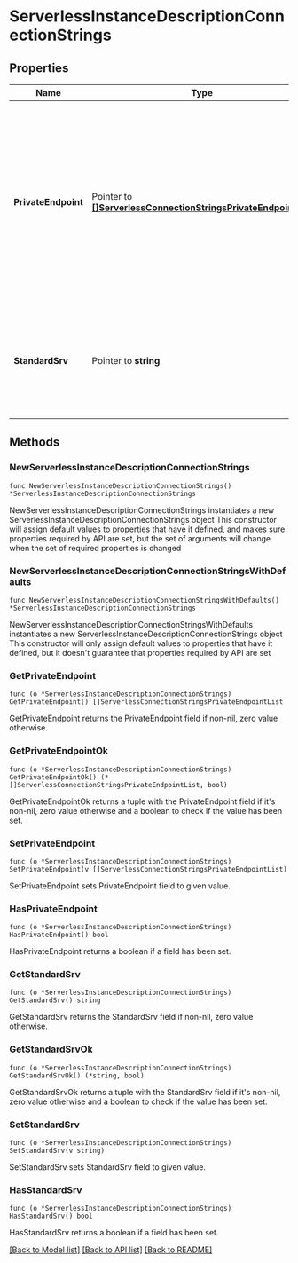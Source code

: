 # ServerlessInstanceDescriptionConnectionStrings

## Properties

Name | Type | Description | Notes
------------ | ------------- | ------------- | -------------
**PrivateEndpoint** | Pointer to [**[]ServerlessConnectionStringsPrivateEndpointList**](ServerlessConnectionStringsPrivateEndpointList.md) | List of private endpoint-aware connection strings that you can use to connect to this serverless instance through a private endpoint. This parameter returns only if you created a private endpoint for this serverless instance and it is AVAILABLE. | [optional] [readonly] 
**StandardSrv** | Pointer to **string** | Public connection string that you can use to connect to this serverless instance. This connection string uses the &#x60;mongodb+srv://&#x60; protocol. | [optional] [readonly] 

## Methods

### NewServerlessInstanceDescriptionConnectionStrings

`func NewServerlessInstanceDescriptionConnectionStrings() *ServerlessInstanceDescriptionConnectionStrings`

NewServerlessInstanceDescriptionConnectionStrings instantiates a new ServerlessInstanceDescriptionConnectionStrings object
This constructor will assign default values to properties that have it defined,
and makes sure properties required by API are set, but the set of arguments
will change when the set of required properties is changed

### NewServerlessInstanceDescriptionConnectionStringsWithDefaults

`func NewServerlessInstanceDescriptionConnectionStringsWithDefaults() *ServerlessInstanceDescriptionConnectionStrings`

NewServerlessInstanceDescriptionConnectionStringsWithDefaults instantiates a new ServerlessInstanceDescriptionConnectionStrings object
This constructor will only assign default values to properties that have it defined,
but it doesn't guarantee that properties required by API are set

### GetPrivateEndpoint

`func (o *ServerlessInstanceDescriptionConnectionStrings) GetPrivateEndpoint() []ServerlessConnectionStringsPrivateEndpointList`

GetPrivateEndpoint returns the PrivateEndpoint field if non-nil, zero value otherwise.

### GetPrivateEndpointOk

`func (o *ServerlessInstanceDescriptionConnectionStrings) GetPrivateEndpointOk() (*[]ServerlessConnectionStringsPrivateEndpointList, bool)`

GetPrivateEndpointOk returns a tuple with the PrivateEndpoint field if it's non-nil, zero value otherwise
and a boolean to check if the value has been set.

### SetPrivateEndpoint

`func (o *ServerlessInstanceDescriptionConnectionStrings) SetPrivateEndpoint(v []ServerlessConnectionStringsPrivateEndpointList)`

SetPrivateEndpoint sets PrivateEndpoint field to given value.

### HasPrivateEndpoint

`func (o *ServerlessInstanceDescriptionConnectionStrings) HasPrivateEndpoint() bool`

HasPrivateEndpoint returns a boolean if a field has been set.

### GetStandardSrv

`func (o *ServerlessInstanceDescriptionConnectionStrings) GetStandardSrv() string`

GetStandardSrv returns the StandardSrv field if non-nil, zero value otherwise.

### GetStandardSrvOk

`func (o *ServerlessInstanceDescriptionConnectionStrings) GetStandardSrvOk() (*string, bool)`

GetStandardSrvOk returns a tuple with the StandardSrv field if it's non-nil, zero value otherwise
and a boolean to check if the value has been set.

### SetStandardSrv

`func (o *ServerlessInstanceDescriptionConnectionStrings) SetStandardSrv(v string)`

SetStandardSrv sets StandardSrv field to given value.

### HasStandardSrv

`func (o *ServerlessInstanceDescriptionConnectionStrings) HasStandardSrv() bool`

HasStandardSrv returns a boolean if a field has been set.


[[Back to Model list]](../README.md#documentation-for-models) [[Back to API list]](../README.md#documentation-for-api-endpoints) [[Back to README]](../README.md)


